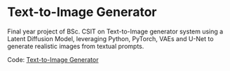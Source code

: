 # Text-to-Image Generator

Final year project of BSc. CSIT on Text-to-Image generator system using a Latent Diffusion Model, leveraging Python, PyTorch, VAEs and U-Net to generate realistic images from textual prompts.

Code: [Text-to-Image Generator](https://github.com/Neha-Shrestha/Text-to-Image-Generator)
